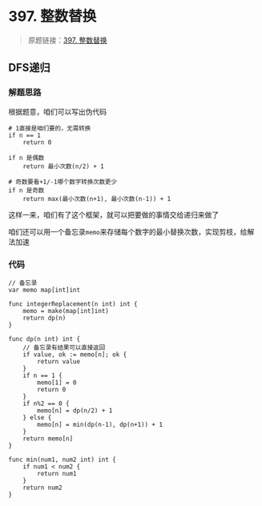 # 397. 整数替换

> 原题链接：[397. 整数替换](https://leetcode-cn.com/problems/integer-replacement/)

## DFS递归
### 解题思路
根据题意，咱们可以写出伪代码

```
# 1直接是咱们要的，无需转换
if n == 1
    return 0

if n 是偶数
    return 最小次数(n/2) + 1

# 奇数要看+1/-1哪个数字转换次数更少
if n 是奇数
    return max(最小次数(n+1), 最小次数(n-1)) + 1
```

这样一来，咱们有了这个框架，就可以把要做的事情交给递归来做了

咱们还可以用一个备忘录``memo``来存储每个数字的最小替换次数，实现剪枝，给解法加速
### 代码
```golang
// 备忘录
var memo map[int]int

func integerReplacement(n int) int {
	memo = make(map[int]int)
	return dp(n)
}

func dp(n int) int {
	// 备忘录有结果可以直接返回
	if value, ok := memo[n]; ok {
		return value
	}
	if n == 1 {
		memo[1] = 0
		return 0
	}
	if n%2 == 0 {
		memo[n] = dp(n/2) + 1
	} else {
		memo[n] = min(dp(n-1), dp(n+1)) + 1
	}
	return memo[n]
}

func min(num1, num2 int) int {
	if num1 < num2 {
		return num1
	}
	return num2
}
```
